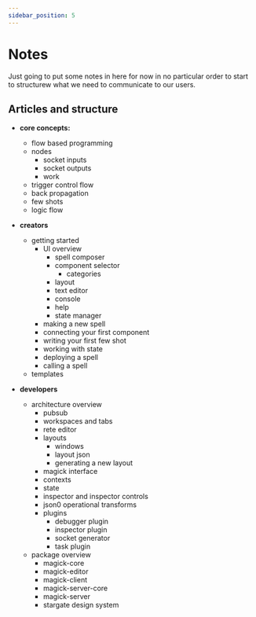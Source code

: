 ```yaml
---
sidebar_position: 5
---
```


# Notes

Just going to put some notes in here for now in no particular order to start to structurew what we need to communicate to our users.

## Articles and structure

- **core concepts:**

  - flow based programming
  - nodes
    - socket inputs
    - socket outputs
    - work
  - trigger control flow
  - back propagation
  - few shots
  - logic flow

- **creators**

  - getting started
    - UI overview
      - spell composer
      - component selector
        - categories
      - layout
      - text editor
      - console
      - help
      - state manager
    - making a new spell
    - connecting your first component
    - writing your first few shot
    - working with state
    - deploying a spell
    - calling a spell
  - templates

- **developers**
  - architecture overview
    - pubsub
    - workspaces and tabs
    - rete editor
    - layouts
      - windows
      - layout json
      - generating a new layout
    - magick interface
    - contexts
    - state
    - inspector and inspector controls
    - json0 operational transforms
    - plugins
      - debugger plugin
      - inspector plugin
      - socket generator
      - task plugin
  - package overview
    - magick-core
    - magick-editor
    - magick-client
    - magick-server-core
    - magick-server
    - stargate design system
